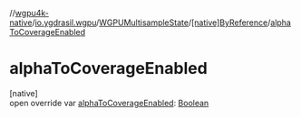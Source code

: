 //[wgpu4k-native](../../../../index.md)/[io.ygdrasil.wgpu](../../index.md)/[WGPUMultisampleState](../index.md)/[[native]ByReference](index.md)/[alphaToCoverageEnabled](alpha-to-coverage-enabled.md)

# alphaToCoverageEnabled

[native]\
open override var [alphaToCoverageEnabled](alpha-to-coverage-enabled.md): [Boolean](https://kotlinlang.org/api/core/kotlin-stdlib/kotlin/-boolean/index.html)